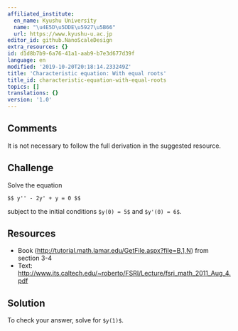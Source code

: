 ```yaml
---
affiliated_institute:
  en_name: Kyushu University
  name: "\u4E5D\u5DDE\u5927\u5B66"
  url: https://www.kyushu-u.ac.jp
editor_id: github.NanoScaleDesign
extra_resources: {}
id: d1d8b7b9-6a76-41a1-aab9-b7e3d677d39f
language: en
modified: '2019-10-20T20:18:14.233249Z'
title: 'Characteristic equation: With equal roots'
title_id: characteristic-equation-with-equal-roots
topics: []
translations: {}
version: '1.0'
---
```


## Comments

It is not necessary to follow the full derivation in the suggested resource.

## Challenge

Solve the equation

`$$ y'' - 2y' + y = 0 $$`

subject to the initial conditions `$y(0) = 5$` and `$y'(0) = 6$`.

## Resources

- Book (http://tutorial.math.lamar.edu/GetFile.aspx?file=B,1,N) from section 3-4
- Text: http://www.its.caltech.edu/~roberto/FSRI/Lecture/fsri_math_2011_Aug_4.pdf

## Solution

To check your answer, solve for `$y(1)$`.
